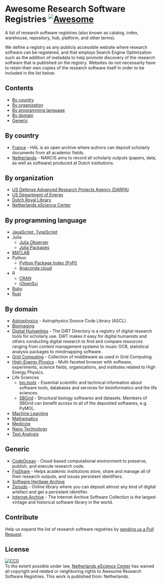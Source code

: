 # Awesome Research Software Registries [![Awesome](https://awesome.re/badge.svg)](https://awesome.re)

A list of research software registries (also known as catalog, index, warehouse,
repository, hub, platform, and other terms).

We define a registry as any publicly accessible website where research software
can be registered, and that employs Search Engine Optimization such as the
addition of metadata to help promote discovery of the research software that is
published on the registry. Websites do not necessarily have to retain their own
copies of the research software itself in order to be included in the list
below.

## Contents

* [By country](#by-country)
* [By organization](#by-organization)
* [By programming language](#by-programming-language)
* [By domain](#by-domain)
* [Generic](#generic)

## By country

* [France](https://hal.archives-ouvertes.fr) - HAL is an open archive where
  authors can deposit scholarly documents from all academic fields.
* [Netherlands](https://narcis.nl) -  NARCIS aims to record all scholarly
  outputs (papers, data, as well as software) produced at Dutch institutions.

## By organization

* [US Defense Advanced Research Projects Agency (DARPA)](https://www.darpa.mil/opencatalog)
* [US Department of Energy](https://www.osti.gov/doecode/)
* [Dutch Royal Library](http://lab.kb.nl/)
* [Netherlands eScience Center](http://software.esciencecenter.nl)

## By programming language

* [JavaScript, TypeScript](https://npmjs.com)
* Julia
  * [Julia Observer](https://juliaobserver.com/packages)
  * [Julia Packages](https://pkg.julialang.org/docs/)
* [MATLAB](https://mathworks.com/matlabcentral/fileexchange/)
* Python
  * [Python Package Index (PyPI)](https://pypi.org)
  * [Anaconda cloud](https://anaconda.org)
* R
  * [CRAN](https://cran.r-project.org)
  * [rOpenSci](https://ropensci.github.io)
* [Ruby](https://rubygems.org)
* [Rust](https://crates.io)

## By domain

* [Astrophysics](https://ascl.net) - Astrophysics Source Code Library (ASCL).
* [Bioimaging](https://biii.eu)
* [Digital Humanities](http://dirtdirectory.org) - The DiRT Directory is a
  registry of digital research tools for scholarly use. DiRT makes it easy for
  digital humanists and others conducting digital research to find and compare
  resources ranging from content management systems to music OCR, statistical
  analysis packages to mindmapping software.
* [Grid Computing](https://appdb.egi.eu/browse/software) - Collection of middleware as used in Grid Computing.
* [High-Energy Physics](http://www.hepsoftware.org) - Multi-faceted browser with
  software, experiments, science fields, organizations, and institutes related
  to High Energy Physics.
* Life Sciences
  * [bio.tools](https://bio.tools) - Essential scientific and technical
  information about software tools, databases and services for bioinformatics
  and the life sciences.
  * [SBGrid](https://sbgrid.org/software/) - Structural biology softwares and datasets. Members of SBGrid can benefit access to all of the deposited softwares, e.g. PyMOL.
* [Machine Learning](https://mloss.org/software)
* [Mathematics](https://swmath.org)
* [Medicine](https://scicrunch.org)
* [Nano Technology](https://nanohub.org/resources/tools)
* [Text Analysis](http://tapor.ca/home)

## Generic

* [CodeOcean](https://codeocean.com) - Cloud-based computational environment to preserve, publish, and execute research code.
* [FigShare](https://figshare.com) - Helps academic institutions store, share and manage all of their research outputs, and issues persistent identifiers.
* [Software Heritage Archive](https://www.softwareheritage.org)
* [Zenodo](https://zenodo.org) - Online library where you can deposit almost any kind of digital artefact and get a persistent identifier.
* [Internet Archive](https://archive.org/details/software) - The Internet Archive Software Collection is the largest vintage and historical software library in the world.
## Contribute

Help us expand the list of research software registries by [sending us a Pull
Request](https://help.github.com/en/articles/creating-a-pull-request).

## License

<p xmlns:dct="http://purl.org/dc/terms/" xmlns:vcard="http://www.w3.org/2001/vcard-rdf/3.0#">
  <a rel="license"
     href="http://creativecommons.org/publicdomain/zero/1.0/">
    <img src="http://i.creativecommons.org/p/zero/1.0/88x31.png" style="border-style: none;" alt="CC0" />
  </a>
  <br />
  To the extent possible under law,
  <a rel="dct:publisher"
     href="https://github.com/nlesc/awesome-research-software-registries">
    <span property="dct:title">Netherlands eScience Center</span></a>
  has waived all copyright and related or neighboring rights to
  <span property="dct:title">Awesome Research Software Registries</span>.
This work is published from:
<span property="vcard:Country" datatype="dct:ISO3166"
      content="NL" about="https://github.com/nlesc/awesome-research-software-registries">
  Netherlands</span>.
</p>
